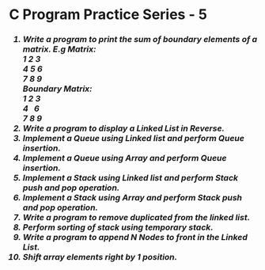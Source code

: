 <h1> C Program Practice Series - 5 </h1>
<h3><i>
<ol>
<li> Write a program to print the sum of boundary elements of a matrix. E.g
Matrix:<br>
1 2 3<br>
4 5 6<br>
7 8 9<br>
Boundary Matrix: <br>
 1 2 3<br>
 4 &nbsp;&nbsp;6<br>
 7 8 9
</li>
<li> Write a program to display a Linked List in Reverse. </li> 
<li> Implement a Queue using Linked list and perform Queue insertion. </li> 
<li> Implement a Queue using Array and perform Queue insertion. </li>
<li> Implement a Stack using Linked list and perform Stack push and pop operation. </li>
<li> Implement a Stack using Array and perform Stack push and pop operation. </li>
<li> Write a program to remove duplicated from the linked list. </li>
<li> Perform sorting of stack using temporary stack. </li>
<li> Write a program to append N Nodes to front in the Linked List.</li>
 <li> Shift array elements right by 1 position.</li>
</ol></i></h3>
